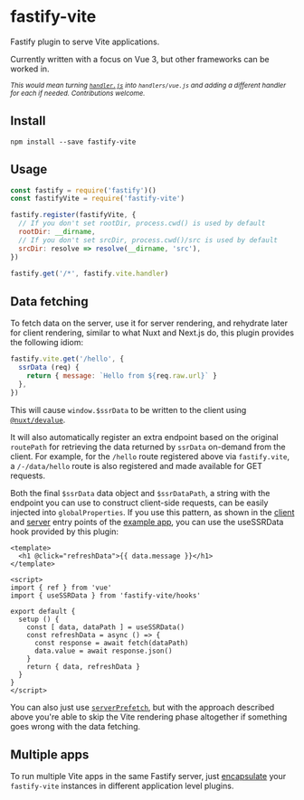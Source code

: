 # fastify-vite

Fastify plugin to serve Vite applications.

Currently written with a focus on Vue 3, but other frameworks can be worked in.

<small><em>This would mean turning [`handler.js`][handler] into `handlers/vue.js` and adding a 
different handler for each if needed. Contributions welcome.</em></small>

[handler]: https://github.com/galvez/fastify-vite/blob/main/handler.js

## Install

```
npm install --save fastify-vite
```

## Usage

```js
const fastify = require('fastify')()
const fastifyVite = require('fastify-vite')

fastify.register(fastifyVite, {
  // If you don't set rootDir, process.cwd() is used by default
  rootDir: __dirname,
  // If you don't set srcDir, process.cwd()/src is used by default
  srcDir: resolve => resolve(__dirname, 'src'),
})

fastify.get('/*', fastify.vite.handler)
```

## Data fetching

To fetch data on the server, use it for server rendering, and rehydrate later 
for client rendering, similar to what Nuxt and Next.js do, this plugin provides 
the following idiom:

```js
fastify.vite.get('/hello', {
  ssrData (req) {
    return { message: `Hello from ${req.raw.url}` }
  },
})
```

This will cause `window.$ssrData` to be written to the client using 
[`@nuxt/devalue`][0]. 

[0]: https://github.com/nuxt-contrib/devalue

It will also automatically register an extra endpoint based on the original `routePath` for retrieving the data returned by `ssrData` on-demand from the client. For example, for the `/hello` route registered above via `fastify.vite`, a `/-/data/hello` route is also registered and made available for GET requests.

Both the final `$ssrData` data object and `$ssrDataPath`, a string with the endpoint you can use to construct client-side requests, can be easily injected into `globalProperties`. If you use this pattern, as shown in the [client]() and [server]() entry points of the [example app](), you can use the useSSRData hook provided by this plugin:

```vue
<template>
  <h1 @click="refreshData">{{ data.message }}</h1>
</template>

<script>
import { ref } from 'vue'
import { useSSRData } from 'fastify-vite/hooks'

export default {
  setup () {
    const [ data, dataPath ] = useSSRData()
    const refreshData = async () => {
      const response = await fetch(dataPath)
      data.value = await response.json()
    }
    return { data, refreshData }
  }
}
</script>
```


You can also just use [`serverPrefetch`][1], but with the approach described 
above you're able to skip the Vite rendering phase altogether if something goes 
wrong with the data fetching.

[1]: https://github.com/vuejs/vue-next/commit/c73b4a0e10b7627d2d0d851e9abfeac9b6317e45

## Multiple apps

To run multiple Vite apps in the same Fastify server, just [encapsulate][2] your 
`fastify-vite` instances in different application level plugins.

[2]: https://github.com/fastify/fastify/blob/master/docs/Encapsulation.md
